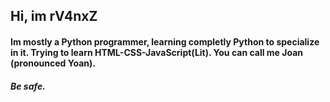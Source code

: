 ## Hi, im rV4nxZ

#### Im mostly a Python programmer, learning completly Python to specialize in it. Trying to learn HTML-CSS-JavaScript(Lit). You can call me Joan (pronounced Yoan).  
###### **Be safe.**
